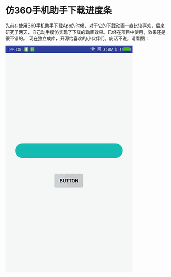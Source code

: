 仿360手机助手下载进度条
==

先前在使用360手机助手下载App的时候，对于它的下载动画一直比较喜欢，后来研究了两天，自己动手模仿实现了下载的动画效果。已经在项目中使用，效果还是很不错的。
现在独立成库，开源给喜欢的小伙伴们。废话不说，请看图：

![](https://raw.githubusercontent.com/xygy8860/DownloadProgress/master/_360.gif)
